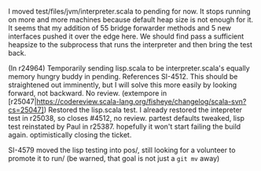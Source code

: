 I moved test/files/jvm/interpreter.scala to pending for now. It stops running on more and more machines because default heap size is not enough for it. It seems that my addition of 55 bridge forwarder methods and 5 new interfaces pushed it over the edge here. We should find pass a sufficient heapsize to the subprocess that runs the interpreter and then bring the test back.

(In r24964) Temporarily sending lisp.scala to be interpreter.scala's equally
memory hungry buddy in pending.  References SI-4512.  This should be
straightened out imminently, but I will solve this more easily by
looking forward, not backward.  No review.
(extempore in [r25047|https://codereview.scala-lang.org/fisheye/changelog/scala-svn?cs=25047]) Restored the lisp.scala test.  I already restored the intepreter
test in r25038, so closes #4512, no review.
partest defaults tweaked, lisp test reinstated by Paul in r25387. hopefully it won't start failing
the build again. optimistically closing the ticket.

SI-4579 moved the lisp testing into pos/, still looking for a volunteer to promote it to run/
(be warned, that goal is not just a `git mv` away)
